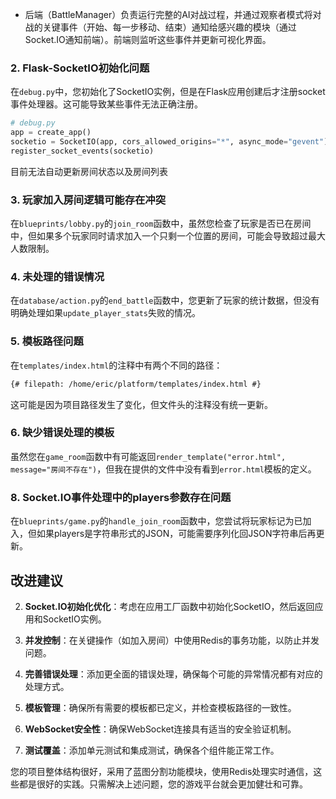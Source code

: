 - 后端（BattleManager）负责运行完整的AI对战过程，并通过观察者模式将对战的关键事件（开始、每一步移动、结束）通知给感兴趣的模块（通过Socket.IO通知前端）。前端则监听这些事件并更新可视化界面。


### 2. Flask-SocketIO初始化问题

在`debug.py`中，您初始化了SocketIO实例，但是在Flask应用创建后才注册socket事件处理器。这可能导致某些事件无法正确注册。

```python
# debug.py
app = create_app()
socketio = SocketIO(app, cors_allowed_origins="*", async_mode="gevent")
register_socket_events(socketio)
```

目前无法自动更新房间状态以及房间列表

### 3. 玩家加入房间逻辑可能存在冲突

在`blueprints/lobby.py`的`join_room`函数中，虽然您检查了玩家是否已在房间中，但如果多个玩家同时请求加入一个只剩一个位置的房间，可能会导致超过最大人数限制。

### 4. 未处理的错误情况

在`database/action.py`的`end_battle`函数中，您更新了玩家的统计数据，但没有明确处理如果`update_player_stats`失败的情况。

### 5. 模板路径问题

在`templates/index.html`的注释中有两个不同的路径：

```html
{# filepath: /home/eric/platform/templates/index.html #}
```

这可能是因为项目路径发生了变化，但文件头的注释没有统一更新。

### 6. 缺少错误处理的模板

虽然您在`game_room`函数中有可能返回`render_template("error.html", message="房间不存在")`，但我在提供的文件中没有看到`error.html`模板的定义。


### 8. Socket.IO事件处理中的players参数存在问题

在`blueprints/game.py`的`handle_join_room`函数中，您尝试将玩家标记为已加入，但如果players是字符串形式的JSON，可能需要序列化回JSON字符串后再更新。

## 改进建议



2. **Socket.IO初始化优化**：考虑在应用工厂函数中初始化SocketIO，然后返回应用和SocketIO实例。

3. **并发控制**：在关键操作（如加入房间）中使用Redis的事务功能，以防止并发问题。

4. **完善错误处理**：添加更全面的错误处理，确保每个可能的异常情况都有对应的处理方式。

5. **模板管理**：确保所有需要的模板都已定义，并检查模板路径的一致性。

7. **WebSocket安全性**：确保WebSocket连接具有适当的安全验证机制。

8. **测试覆盖**：添加单元测试和集成测试，确保各个组件能正常工作。

您的项目整体结构很好，采用了蓝图分割功能模块，使用Redis处理实时通信，这些都是很好的实践。只需解决上述问题，您的游戏平台就会更加健壮和可靠。